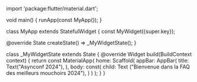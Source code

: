 import 'package:flutter/material.dart';

void main() {
runApp(const MyApp());
}

class MyApp extends StatefulWidget {
const MyWidget({super.key});

@override
State<MyWidget> createState() => _MyWidgetState();
}

class _MyWidgetState extends State<MyWidget> {
@override
Widget build(BuildContext context) {
return const MaterialApp(
home: Scaffold(
appBar: AppBar(
title: Text("Asynconf 2024"),
),
body: const(
child: Text ("Bienvenue dans la FAQ des meilleurs mouchoirs 2024"),
)
)
);
}
}
